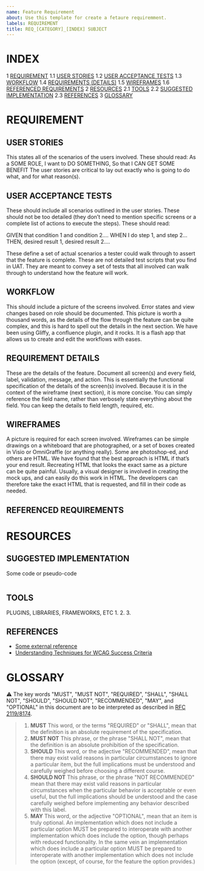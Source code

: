 ```yaml
---
name: Feature Requirement
about: Use this template for create a fetaure requiremment.
labels: REQUIREMENT
title: REQ_[CATEGORY]_[INDEX] SUBJECT
---
```

<!--- General description --->

# INDEX
1 [REQUIREMENT](#requirement)
1.1 [USER STORIES](#user-stories)
1.2 [USER ACCEPTANCE TESTS](#user-acceptance-tests)
1.3 [WORKFLOW](#workflow)
1.4 [REQUIREMENTS (DETAILS)](#requirement-details)
1.5 [WIREFRAMES](#wireframes)
1.6 [REFERENCED REQUIREMENTS](#referenced-requirements)
2 [RESOURCES](#resources)
2.1 [TOOLS](#tools)
2.2 [SUGGESTED IMPLEMENTATION](#suggested-implementation)
2.3 [REFERENCES](#references)
3 [GLOSSARY](#glossary)

# REQUIREMENT

## USER STORIES
This states all of the scenarios of the users involved. These should read:
As a SOME ROLE,
I want to DO SOMETHING,
So that I CAN GET SOME BENEFIT
The user stories are critical to lay out exactly who is going to do what, and for what reason(s).

## USER ACCEPTANCE TESTS
These should include all scenarios outlined in the user stories. These should not be too detailed (they don’t need to mention specific screens or a complete list of actions to execute the steps). These should read:

GIVEN that condition 1 and condition 2….
WHEN I do step 1, and step 2…
THEN, desired result 1, desired result 2….

These define a set of actual scenarios a tester could walk through to assert that the feature is complete. These are not detailed test scripts that you find in UAT. They are meant to convey a set of tests that all involved can walk through to understand how the feature will work.

## WORKFLOW
This should include a picture of the screens involved. 
Error states and view changes based on role should be documented. 
This picture is worth a thousand words, as the details of the flow through the feature can be quite complex, and this is hard to spell out the details in the next section. We have been using Gliffy, a confluence plugin, and it rocks. It is a flash app that allows us to create and edit the workflows with eases.

## REQUIREMENT DETAILS
These are the details of the feature. Document all screen(s) and every field, label, validation, message, and action. This is essentially the functional specification of the details of the screen(s) involved. Because it is in the context of the wireframe (next section), it is more concise. You can simply reference the field name, rather than verbosely state everything about the field. You can keep the details to field length, required, etc.

## WIREFRAMES
A picture is required for each screen involved. Wireframes can be simple drawings on a whiteboard that are photographed, or a set of boxes created in Visio or OmniGraffle (or anything really). Some are photoshop-ed, and others are HTML. We have found that the best approach is HTML if that’s your end result. Recreating HTML that looks the exact same as a picture can be quite painful. Usually, a visual designer is involved in creating the mock ups, and can easily do this work in HTML. The developers can therefore take the exact HTML that is requested, and fill in their code as needed.

## REFERENCED REQUIREMENTS
<!--- Reference requirements that should be meet together --->
<!--- Reference requirements that replace this requiremebt --->



# RESOURCES
<!--- resources to help implement / understadment of some technique --->

## SUGGESTED IMPLEMENTATION
Some code or pseudo-code
```

```
## TOOLS
PLUGINS, LIBRARIES, FRAMEWORKS, ETC
1. 
2.
3.

## REFERENCES

- [Some external reference](https://github.com)
- [Understanding Techniques for WCAG Success Criteria](https://www.w3.org/WAI/WCAG21/Understanding/understanding-techniques)

# GLOSSARY 


:warning: The key words "MUST", "MUST NOT", "REQUIRED", "SHALL", "SHALL NOT", "SHOULD", "SHOULD NOT", "RECOMMENDED",  "MAY", and "OPTIONAL" in this document are to be interpreted as described in [RFC 2119/8174](http://www.rfc-editor.org/info/rfc8174).
> 1. **MUST** This word, or the terms "REQUIRED" or "SHALL", mean that the definition is an absolute requirement of the specification.
> 2. **MUST NOT** This phrase, or the phrase "SHALL NOT", mean that the definition is an absolute prohibition of the specification.
> 3. **SHOULD** This word, or the adjective "RECOMMENDED", mean that there may exist valid reasons in particular circumstances to ignore a particular item, but the full implications must be understood and carefully weighed before choosing a different course.
> 4. **SHOULD NOT** This phrase, or the phrase "NOT RECOMMENDED" mean that there may exist valid reasons in particular circumstances when the particular behavior is acceptable or even useful, but the full implications should be understood and the case carefully weighed before implementing any behavior described with this label.
> 5. **MAY**   This word, or the adjective "OPTIONAL", mean that an item is truly optional. An implementation which does not include a particular option MUST be prepared to interoperate with another implementation which does include the option, though perhaps with reduced functionality. In the same vein an implementation which does include a particular option MUST be prepared to interoperate with another implementation which does not include the option (except, of course, for the feature the option provides.)

